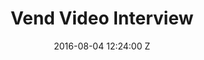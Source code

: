 ---
title: 'Vend Video Interview'
date: 2016-08-04 12:24:00 Z
categories:
- getting-started
tags:
- ecommerce
excerpt-image: "/uploads/vend-partnership.jpg"
excerpt-text: How to use customer and sales info to grow your business
hero-video: BucocRnX6N0
hero-image:
hero-quote:
length: 12 Minute Watch
top-image:
is-top:
is-partner:
layout: partner
noindex: true
---